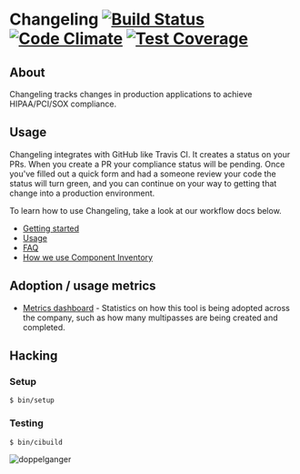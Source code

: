# Changeling [![Build Status](https://magnum.travis-ci.com/heroku/changeling.svg?token=sCaMa7HeG4812XfRVVH2)](https://magnum.travis-ci.com/heroku/changeling) [![Code Climate](https://codeclimate.com/repos/5642059769568009c700000d/badges/c65a4629b97284ce9464/gpa.svg)](https://codeclimate.com/repos/5642059769568009c700000d/feed) [![Test Coverage](https://codeclimate.com/repos/5642059769568009c700000d/badges/c65a4629b97284ce9464/coverage.svg)](https://codeclimate.com/repos/5642059769568009c700000d/coverage)

## About

Changeling tracks changes in production applications to achieve HIPAA/PCI/SOX compliance.

## Usage

Changeling integrates with GitHub like Travis CI. It creates a status on your PRs. When you create a PR your compliance status will be pending. Once you've filled out a quick form and had a someone review your code the status will turn green, and you can continue on your way to getting that change into a production environment.

To learn how to use Changeling, take a look at our workflow docs below.

* [Getting started](https://github.com/heroku/changeling/blob/master/doc/getting_started.md)
* [Usage](https://github.com/heroku/changeling/blob/master/doc/pull_request_flow.md)
* [FAQ](https://github.com/heroku/changeling/blob/master/doc/FAQ.md)
* [How we use Component Inventory](https://github.com/heroku/changeling/blob/master/doc/component-inventory.md)

## Adoption / usage metrics

* [Metrics dashboard](https://metrics.librato.com/s/spaces/119933?duration=2419200&source=com.heroku.metcollect.staging.%2a) - Statistics on how this tool is being adopted across the company, such as how many multipasses are being created and completed.

## Hacking

### Setup

```
$ bin/setup
```

### Testing

```
$ bin/cibuild
```

![doppelganger](https://cloud.githubusercontent.com/assets/270746/10918406/55870568-821a-11e5-9660-5b37829ac0d4.jpg)
